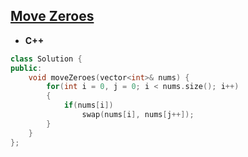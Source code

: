 ## [Move Zeroes](https://leetcode.com/problems/move-zeroes/)

* **C++**
```cpp
class Solution {
public:
    void moveZeroes(vector<int>& nums) {
        for(int i = 0, j = 0; i < nums.size(); i++)
        {
            if(nums[i])
                swap(nums[i], nums[j++]);
        }
    }
};
```

